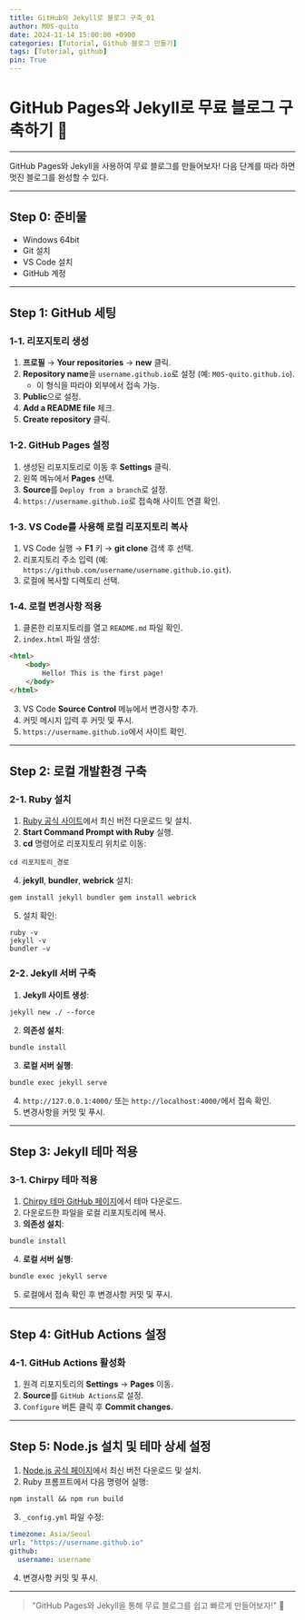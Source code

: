 ```yaml
---
title: GitHub와 Jekyll로 블로그 구축_01
author: M0S-quito
date: 2024-11-14 15:00:00 +0900
categories: [Tutorial, Github 블로그 만들기]
tags: [Tutorial, github]
pin: True
---
```


# GitHub Pages와 Jekyll로 무료 블로그 구축하기 🎉

---

GitHub Pages와 Jekyll을 사용하여 무료 블로그를 만들어보자! 다음 단계를 따라 하면 멋진 블로그를 완성할 수 있다.

---

## Step 0: 준비물
- Windows 64bit
- Git 설치
- VS Code 설치
- GitHub 계정

---

## Step 1: GitHub 세팅

### 1-1. 리포지토리 생성

1. **프로필** → **Your repositories** → **new** 클릭.
2. **Repository name**을 `username.github.io`로 설정 (예: `M0S-quito.github.io`).
    - 이 형식을 따라야 외부에서 접속 가능.
3. **Public**으로 설정.
4. **Add a README file** 체크.
5. **Create repository** 클릭.

### 1-2. GitHub Pages 설정

1. 생성된 리포지토리로 이동 후 **Settings** 클릭.
2. 왼쪽 메뉴에서 **Pages** 선택.
3. **Source**를 `Deploy from a branch`로 설정.
4. `https://username.github.io`로 접속해 사이트 연결 확인.

### 1-3. VS Code를 사용해 로컬 리포지토리 복사

1. VS Code 실행 → **F1** 키 → **git clone** 검색 후 선택.
2. 리포지토리 주소 입력 (예: `https://github.com/username/username.github.io.git`).
3. 로컬에 복사할 디렉토리 선택.

### 1-4. 로컬 변경사항 적용

1. 클론한 리포지토리를 열고 `README.md` 파일 확인.
2. `index.html` 파일 생성:

```html
<html>
    <body>
        Hello! This is the first page!
    </body>
</html>
```

3. VS Code **Source Control** 메뉴에서 변경사항 추가.
4. 커밋 메시지 입력 후 커밋 및 푸시.
5. `https://username.github.io`에서 사이트 확인.

---

## Step 2: 로컬 개발환경 구축

### 2-1. Ruby 설치

1. [Ruby 공식 사이트](https://rubyinstaller.org/downloads/)에서 최신 버전 다운로드 및 설치.
2. **Start Command Prompt with Ruby** 실행.
3. **cd** 명령어로 리포지토리 위치로 이동:

```shell
cd 리포지토리_경로
```

4. **jekyll**, **bundler**, **webrick** 설치:

```shell
gem install jekyll bundler gem install webrick
```

5. 설치 확인:

```shell
ruby -v
jekyll -v
bundler -v
```

### 2-2. Jekyll 서버 구축

1. **Jekyll 사이트 생성**:

```shell
jekyll new ./ --force
```

2. **의존성 설치**:

```shell
bundle install
```

3. **로컬 서버 실행**:

```shell
bundle exec jekyll serve
```

4. `http://127.0.0.1:4000/` 또는 `http://localhost:4000/`에서 접속 확인.
5. 변경사항을 커밋 및 푸시.

---

## Step 3: Jekyll 테마 적용

### 3-1. Chirpy 테마 적용

1. [Chirpy 테마 GitHub 페이지](https://github.com/cotes2020/jekyll-theme-chirpy)에서 테마 다운로드.
2. 다운로드한 파일을 로컬 리포지토리에 복사.
3. **의존성 설치**:

```shell
bundle install
```

4. **로컬 서버 실행**:

```shell
bundle exec jekyll serve
```

5. 로컬에서 접속 확인 후 변경사항 커밋 및 푸시.

---

## Step 4: GitHub Actions 설정

### 4-1. GitHub Actions 활성화

1. 원격 리포지토리의 **Settings** → **Pages** 이동.
2. **Source**를 `GitHub Actions`로 설정.
3. `Configure` 버튼 클릭 후 **Commit changes**.

---

## Step 5: Node.js 설치 및 테마 상세 설정

1. [Node.js 공식 페이지](https://nodejs.org/en/)에서 최신 버전 다운로드 및 설치.
2. Ruby 프롬프트에서 다음 명령어 실행:

```shell
npm install && npm run build
```

3. `_config.yml` 파일 수정:

```yaml
timezone: Asia/Seoul
url: "https://username.github.io"
github:
  username: username
```

4. 변경사항 커밋 및 푸시.

---

> "GitHub Pages와 Jekyll을 통해 무료 블로그를 쉽고 빠르게 만들어보자!" 🚀